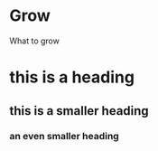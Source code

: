 Grow
====

What to grow

# this is a heading


## this is a smaller heading

### an even smaller heading



